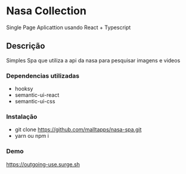 # Nasa Collection

Single Page Aplicattion usando React + Typescript

## Descrição

Simples Spa que utiliza a api da nasa para pesquisar imagens e videos


### Dependencias utilizadas

* hooksy
* semantic-ui-react
* semantic-ui-css

### Instalação

* git clone https://github.com/malltapps/nasa-spa.git
* yarn ou npm i

### Demo

https://outgoing-use.surge.sh



